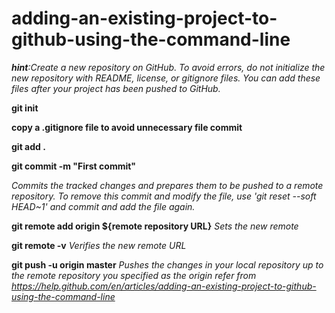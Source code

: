 # adding-an-existing-project-to-github-using-the-command-line 
***hint**:Create a new repository on GitHub. To avoid errors, do not initialize the new repository with README, license, or gitignore files. You can add these files after your project has been pushed to GitHub.*

**git init**

**copy a .gitignore file to avoid unnecessary file commit**

**git add .**

**git commit -m "First commit"**

*Commits the tracked changes and prepares them to be pushed to a remote repository. To remove this commit and modify the file, use 'git reset --soft HEAD~1' and commit and add the file again.*

**git remote add origin ${remote repository URL}**
*Sets the new remote*

**git remote -v**
*Verifies the new remote URL*

**git push -u origin master**
*Pushes the changes in your local repository up to the remote repository you specified as the origin*
*refer from https://help.github.com/en/articles/adding-an-existing-project-to-github-using-the-command-line*
